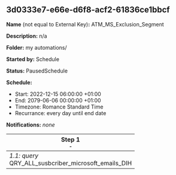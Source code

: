 ## 3d0333e7-e66e-d6f8-acf2-61836ce1bbcf

**Name** (not equal to External Key)**:** ATM_MS_Exclusion_Segment

**Description:** n/a

**Folder:** my automations/

**Started by:** Schedule

**Status:** PausedSchedule

**Schedule:**

* Start: 2022-12-15 06:00:00 +01:00
* End: 2079-06-06 00:00:00 +01:00
* Timezone: Romance Standard Time
* Recurrance: every day until end date

**Notifications:** _none_


| Step 1<br>_<small>-</small>_ |
| --- |
| _1.1: query_<br>QRY_ALL_susbcriber_microsoft_emails_DIH |
